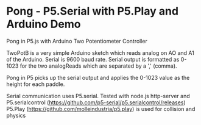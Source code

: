 # Pong - P5.Serial with P5.Play and Arduino Demo
Pong in P5.js with Arduino Two Potentiometer Controller

TwoPotB is a very simple Arduino sketch which reads analog on AO and A1 of the Arduino. Serial is 9600 baud rate. Serial output is formatted as 0-1023 for the two analogReads which are separated by a ',' (comma).

Pong in P5 picks up the serial output and applies the 0-1023 value as the height for each paddle.

Serial communication uses P5.serial. Tested with node.js http-server and P5.serialcontrol (https://github.com/p5-serial/p5.serialcontrol/releases)
P5.Play (https://github.com/molleindustria/p5.play) is used for collision and physics
